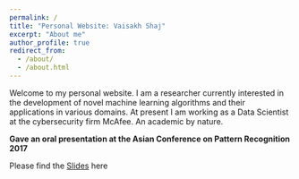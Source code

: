 ```yaml
---
permalink: /
title: "Personal Website: Vaisakh Shaj"
excerpt: "About me"
author_profile: true
redirect_from: 
  - /about/
  - /about.html
---
```


Welcome to my personal website. I am a researcher currently interested in the development of novel machine learning algorithms and their applications in various domains. At present I am working as a Data Scientist at the cybersecurity firm McAfee. An academic by nature.

**Gave an oral presentation at the Asian Conference on Pattern Recognition 2017**

Please find the [Slides](../files/ACPR-307.pptx) here